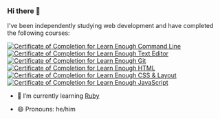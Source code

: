 ### Hi there 👋

I've been independently studying web development and have completed the following courses:

<a href="https://www.learnenough.com/certificates/AaronDCruz"><img src="https://www.learnenough.com/certificates/AaronDCruz/command-line-tutorial.svg" alt="Certificate of Completion for Learn Enough Command Line"></a><a href="https://www.learnenough.com/certificates/AaronDCruz"><img src="https://www.learnenough.com/certificates/AaronDCruz/text-editor-tutorial.svg" alt="Certificate of Completion for Learn Enough Text Editor"></a><a href="https://www.learnenough.com/certificates/AaronDCruz"><img src="https://www.learnenough.com/certificates/AaronDCruz/git-tutorial.svg" alt="Certificate of Completion for Learn Enough Git"></a><a href="https://www.learnenough.com/certificates/AaronDCruz"><img src="https://www.learnenough.com/certificates/AaronDCruz/html-tutorial.svg" alt="Certificate of Completion for Learn Enough HTML"></a><a href="https://www.learnenough.com/certificates/AaronDCruz"><img src="https://www.learnenough.com/certificates/AaronDCruz/css-and-layout-tutorial.svg" alt="Certificate of Completion for Learn Enough CSS &amp; Layout"></a><a href="https://www.learnenough.com/certificates/AaronDCruz"><img src="https://www.learnenough.com/certificates/AaronDCruz/javascript-tutorial.svg" alt="Certificate of Completion for Learn Enough JavaScript"></a>

- 🌱  I’m currently learning [Ruby](https://www.learnenough.com/ruby)

- 😄  Pronouns: he/him

<!--
**poppacalypse/poppacalypse** is a ✨ _special_ ✨ repository because its `README.md` (this file) appears on your GitHub profile.

Here are some ideas to get you started:

- 🔭 I’m currently working on ...
- 🌱 I’m currently learning ...
- 👯 I’m looking to collaborate on ...
- 🤔 I’m looking for help with ...
- 💬 Ask me about ...
- 📫 How to reach me: ...
- 😄 Pronouns: ...
- ⚡ Fun fact: ...
-->
